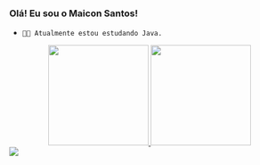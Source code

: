 ### Olá! Eu sou o Maicon Santos!

-     👩‍💻 Atualmente estou estudando Java.

<div align="center">
  <a href="https://github.com/rafaballerini">
  <img height="180em" src="https://github-readme-stats.vercel.app/api?username=maicons89&show_icons=true&theme=dark&include_all_commits=true&count_private=true"/>
  <img height="180em" src="https://github-readme-stats.vercel.app/api/top-langs/?username=maicons89&layout=compact&langs_count=7&theme=dark"/>
</div>
  
  <div>
  <a href="https://instagram.com/maicons89" target="_blank"><img src="https://img.shields.io/badge/-Instagram-%23E4405F?style=for-the- badge&logo=instagram&logoColor=white" target="_blank"></a>    
</div>
